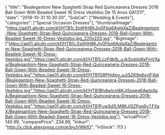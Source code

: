 {
	"title": "Bealegantom New Spaghetti Strap Red Quinceanera Dresses 2018 Ball Gown With Beaded Sweet 16 Dress Vestidos De 15 Anos QA1311",
	"date": "2018-10-31 10:30:20",
	"SubCat": ["Wedding & Events"],
	"categories": ["Special Occasion Dresses"],
	"thumbnailImage": "https://ae01.alicdn.com/kf/HTB1c.EpllHH8KJjy0Fbq6AqlpXaZ/Bealegantom-New-Spaghetti-Strap-Red-Quinceanera-Dresses-2018-Ball-Gown-With-Beaded-Sweet-16-Dress-Vestidos.jpg_220x220.jpg",
	"BigImage": ["https://ae01.alicdn.com/kf/HTB1c.EpllHH8KJjy0Fbq6AqlpXaZ/Bealegantom-New-Spaghetti-Strap-Red-Quinceanera-Dresses-2018-Ball-Gown-With-Beaded-Sweet-16-Dress-Vestidos.jpg","https://ae01.alicdn.com/kf/HTB1LczPdkfb_uJkSnaVq6xFmVXag/Bealegantom-New-Spaghetti-Strap-Red-Quinceanera-Dresses-2018-Ball-Gown-With-Beaded-Sweet-16-Dress-Vestidos.jpg","https://ae01.alicdn.com/kf/HTB1GRPHdjgy_uJjSZK9q6xvlFXat/Bealegantom-New-Spaghetti-Strap-Red-Quinceanera-Dresses-2018-Ball-Gown-With-Beaded-Sweet-16-Dress-Vestidos.jpg","https://ae01.alicdn.com/kf/HTB1BhAwlcnI8KJjSspeq6AwIpXaA/Bealegantom-New-Spaghetti-Strap-Red-Quinceanera-Dresses-2018-Ball-Gown-With-Beaded-Sweet-16-Dress-Vestidos.jpg","https://ae01.alicdn.com/kf/HTB1FuwSd1LM8KJjSZFqq6y7.FXaX/Bealegantom-New-Spaghetti-Strap-Red-Quinceanera-Dresses-2018-Ball-Gown-With-Beaded-Sweet-16-Dress-Vestidos.jpg"],
	"actualPrice": 140.99,
	"comparePrice": 234.99,
	"linkurl": "http://s.click.aliexpress.com/e/byJVWkfO",
	"inStock": 113
}
